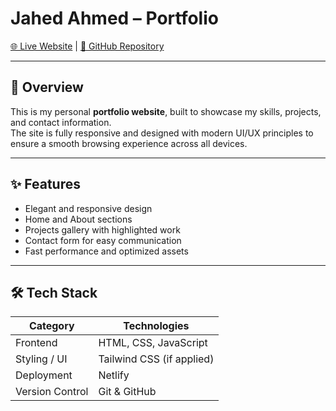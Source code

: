 # Jahed Ahmed – Portfolio

[🌐 Live Website](https://jahedahmed-portfolio.netlify.app/) | [📂 GitHub Repository](https://github.com/jahedripon9/Jahed_Ahmed_portfolio)

---

## 🎯 Overview

This is my personal **portfolio website**, built to showcase my skills, projects, and contact information.  
The site is fully responsive and designed with modern UI/UX principles to ensure a smooth browsing experience across all devices.

---

## ✨ Features

- Elegant and responsive design  
- Home and About sections  
- Projects gallery with highlighted work  
- Contact form for easy communication  
- Fast performance and optimized assets  

---

## 🛠 Tech Stack

| Category        | Technologies |
|-----------------|--------------|
| Frontend        | HTML, CSS, JavaScript |
| Styling / UI    | Tailwind CSS (if applied) |
| Deployment      | Netlify |
| Version Control | Git & GitHub |
